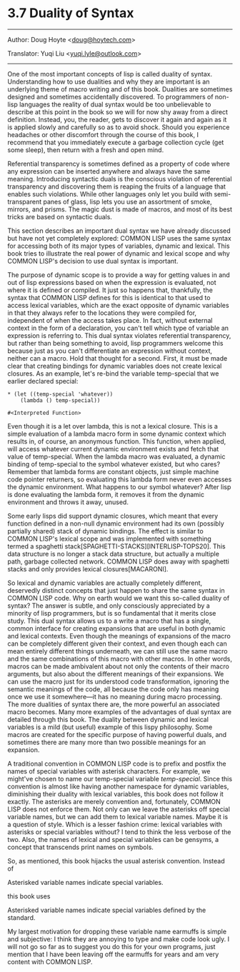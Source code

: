 # 3.7 Duality of Syntax

---

Author: Doug Hoyte <[doug@hoytech.com](mailto:doug@hoytech.com)>

Translator: Yuqi Liu <[yuqi.lyle@outlook.com](mailto:yuqi.lyle@outlook.com)>

---

One of the most important concepts of lisp is called duality of syntax. Understanding how to use dualities and why they are important is an underlying theme of macro writing and of this book. Dualities are sometimes designed and sometimes accidentally discovered. To programmers of non-lisp languages the reality of dual syntax would be too unbelievable to describe at this point in the book so we will for now shy away from a direct definition. Instead, you, the reader, gets to discover it again and again as it is applied slowly and carefully so as to avoid shock. Should you experience headaches or other discomfort through the course of this book, I recommend that you immediately execute a garbage collection cycle (get some sleep), then return with a fresh and open mind.


Referential transparency is sometimes defined as a property of code where any expression can be inserted anywhere and always have the same meaning. Introducing syntactic duals is the conscious violation of referential transparency and discovering them is reaping the fruits of a language that enables such violations. While other languages only let you build with semi-transparent panes of glass, lisp lets you use an assortment of smoke, mirrors, and prisms. The magic dust is made of macros, and most of its best tricks are based on syntactic duals.


This section describes an important dual syntax we have already discussed but have not yet completely explored: COMMON LISP uses the same syntax for accessing both of its major types of variables, dynamic and lexical. This book tries to illustrate the real power of dynamic and lexical scope and why COMMON LISP's decision to use dual syntax is important.


The purpose of dynamic scope is to provide a way for getting values in and out of lisp expressions based on when the expression is evaluated, not where it is defined or compiled. It just so happens that, thankfully, the syntax that COMMON LISP defines for this is identical to that used to access lexical variables, which are the exact opposite of dynamic variables in that they always refer to the locations they were compiled for, independent of when the access takes place. In fact, without external context in the form of a declaration, you can't tell which type of variable an expression is referring to. This dual syntax violates referential transparency, but rather than being something to avoid, lisp programmers welcome this because just as you can't differentiate an expression without context, neither can a macro. Hold that thought for a second. First, it must be made clear that creating bindings for dynamic variables does not create lexical closures. As an example, let's re-bind the variable temp-special that we earlier declared special:
```
* (let ((temp-special 'whatever))
    (lambda () temp-special))

#<Interpreted Function>
```
Even though it is a let over lambda, this is not a lexical closure. This is a simple evaluation of a lambda macro form in some dynamic context which results in, of course, an anonymous function. This function, when applied, will access whatever current dynamic environment exists and fetch that value of temp-special. When the lambda macro was evaluated, a dynamic binding of temp-special to the symbol whatever existed, but who cares? Remember that lambda forms are constant objects, just simple machine code pointer returners, so evaluating this lambda form never even accesses the dynamic environment. What happens to our symbol whatever? After lisp is done evaluating the lambda form, it removes it from the dynamic environment and throws it away, unused.


Some early lisps did support dynamic closures, which meant that every function defined in a non-null dynamic environment had its own (possibly partially shared) stack of dynamic bindings. The effect is similar to COMMON LISP's lexical scope and was implemented with something termed a spaghetti stack[SPAGHETTI-STACKS][INTERLISP-TOPS20]. This data structure is no longer a stack data structure, but actually a multiple path, garbage collected network. COMMON LISP does away with spaghetti stacks and only provides lexical closures[MACARONI].


So lexical and dynamic variables are actually completely different, deservedly distinct concepts that just happen to share the same syntax in COMMON LISP code. Why on earth would we want this so-called duality of syntax? The answer is subtle, and only consciously appreciated by a minority of lisp programmers, but is so fundamental that it merits close study. This dual syntax allows us to a write a macro that has a single, common interface for creating expansions that are useful in both dynamic and lexical contexts. Even though the meanings of expansions of the macro can be completely different given their context, and even though each can mean entirely different things underneath, we can still use the same macro and the same combinations of this macro with other macros. In other words, macros can be made ambivalent about not only the contents of their macro arguments, but also about the different meanings of their expansions. We can use the macro just for its understood code transformation, ignoring the semantic meanings of the code, all because the code only has meaning once we use it somewhere—it has no meaning during macro processing. The more dualities of syntax there are, the more powerful an associated macro becomes. Many more examples of the advantages of dual syntax are detailed through this book. The duality between dynamic and lexical variables is a mild (but useful) example of this lispy philosophy. Some macros are created for the specific purpose of having powerful duals, and sometimes there are many more than two possible meanings for an expansion.


A traditional convention in COMMON LISP code is to prefix and postfix the names of special variables with asterisk characters. For example, we might've chosen to name our temp-special variable _temp-special_. Since this convention is almost like having another namespace for dynamic variables, diminishing their duality with lexical variables, this book does not follow it exactly. The asterisks are merely convention and, fortunately, COMMON LISP does not enforce them. Not only can we leave the asterisks off special variable names, but we can add them to lexical variable names. Maybe it is a question of style. Which is a lesser fashion crime: lexical variables with asterisks or special variables without? I tend to think the less verbose of the two. Also, the names of lexical and special variables can be gensyms, a concept that transcends print names on symbols.


So, as mentioned, this book hijacks the usual asterisk convention. Instead of


Asterisked variable names indicate special variables.


this book uses


Asterisked variable names indicate special variables defined by the standard.


My largest motivation for dropping these variable name earmuffs is simple and subjective: I think they are annoying to type and make code look ugly. I will not go so far as to suggest you do this for your own programs, just mention that I have been leaving off the earmuffs for years and am very content with COMMON LISP.

